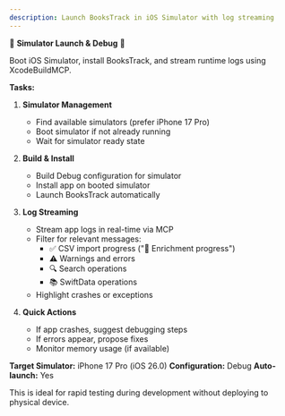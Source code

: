 ```yaml
---
description: Launch BooksTrack in iOS Simulator with log streaming
---
```


📲 **Simulator Launch & Debug** 📲

Boot iOS Simulator, install BooksTrack, and stream runtime logs using XcodeBuildMCP.

**Tasks:**

1. **Simulator Management**
   - Find available simulators (prefer iPhone 17 Pro)
   - Boot simulator if not already running
   - Wait for simulator ready state

2. **Build & Install**
   - Build Debug configuration for simulator
   - Install app on booted simulator
   - Launch BooksTrack automatically

3. **Log Streaming**
   - Stream app logs in real-time via MCP
   - Filter for relevant messages:
     - ✅ CSV import progress ("📖 Enrichment progress")
     - ⚠️ Warnings and errors
     - 🔍 Search operations
     - 📚 SwiftData operations
   - Highlight crashes or exceptions

4. **Quick Actions**
   - If app crashes, suggest debugging steps
   - If errors appear, propose fixes
   - Monitor memory usage (if available)

**Target Simulator:** iPhone 17 Pro (iOS 26.0)
**Configuration:** Debug
**Auto-launch:** Yes

This is ideal for rapid testing during development without deploying to physical device.
